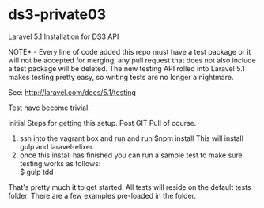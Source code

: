 # ds3-private03
Laravel 5.1 Installation for DS3 API

NOTE* - Every line of code added this repo must have a test package or it will not be accepted for merging, any pull request that does not also include a test package
will be deleted. The new testing API rolled into Laravel 5.1 makes testing pretty easy, so writing tests are no longer a nightmare.

See: http://laravel.com/docs/5.1/testing

Test have become trivial.

Initial Steps for getting this setup. Post GIT Pull of course.

1. ssh into the vagrant box and run and run
$npm install
This will install gulp and laravel-elixer.
2. once this install has finished you can run a sample test to make sure testing works as follows:\
$ gulp tdd

That's pretty much it to get started. All tests will reside on the default tests folder. There are a few examples pre-loaded in the folder.

